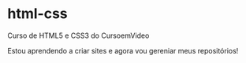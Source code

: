 # html-css
 Curso de HTML5 e CSS3 do CursoemVideo

 Estou aprendendo a criar sites e agora vou gereniar meus repositórios!
